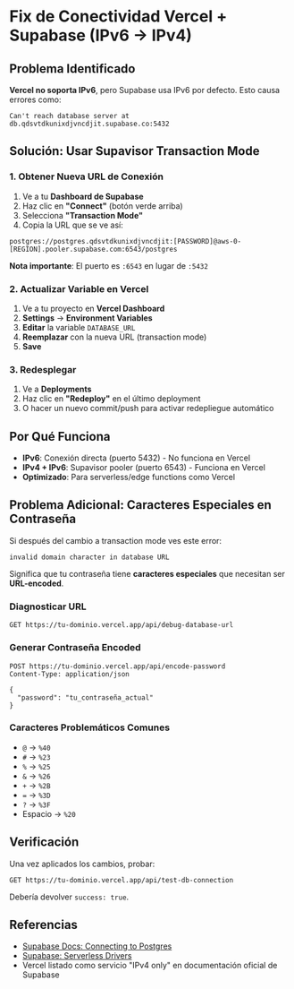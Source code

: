 # Fix de Conectividad Vercel + Supabase (IPv6 → IPv4)

## Problema Identificado

**Vercel no soporta IPv6**, pero Supabase usa IPv6 por defecto. Esto causa errores como:
```
Can't reach database server at db.qdsvtdkunixdjvncdjit.supabase.co:5432
```

## Solución: Usar Supavisor Transaction Mode

### 1. Obtener Nueva URL de Conexión

1. Ve a tu **Dashboard de Supabase**
2. Haz clic en **"Connect"** (botón verde arriba)
3. Selecciona **"Transaction Mode"** 
4. Copia la URL que se ve así:

```
postgres://postgres.qdsvtdkunixdjvncdjit:[PASSWORD]@aws-0-[REGION].pooler.supabase.com:6543/postgres
```

**Nota importante**: El puerto es `:6543` en lugar de `:5432`

### 2. Actualizar Variable en Vercel

1. Ve a tu proyecto en **Vercel Dashboard**
2. **Settings** → **Environment Variables**
3. **Editar** la variable `DATABASE_URL`
4. **Reemplazar** con la nueva URL (transaction mode)
5. **Save**

### 3. Redesplegar

1. Ve a **Deployments**
2. Haz clic en **"Redeploy"** en el último deployment
3. O hacer un nuevo commit/push para activar redepliegue automático

## Por Qué Funciona

- **IPv6**: Conexión directa (puerto 5432) - No funciona en Vercel
- **IPv4 + IPv6**: Supavisor pooler (puerto 6543) - Funciona en Vercel
- **Optimizado**: Para serverless/edge functions como Vercel

## Problema Adicional: Caracteres Especiales en Contraseña

Si después del cambio a transaction mode ves este error:
```
invalid domain character in database URL
```

Significa que tu contraseña tiene **caracteres especiales** que necesitan ser **URL-encoded**.

### Diagnosticar URL
```
GET https://tu-dominio.vercel.app/api/debug-database-url
```

### Generar Contraseña Encoded
```
POST https://tu-dominio.vercel.app/api/encode-password
Content-Type: application/json

{
  "password": "tu_contraseña_actual"
}
```

### Caracteres Problemáticos Comunes
- `@` → `%40`
- `#` → `%23` 
- `%` → `%25`
- `&` → `%26`
- `+` → `%2B`
- `=` → `%3D`
- `?` → `%3F`
- Espacio → `%20`

## Verificación

Una vez aplicados los cambios, probar:
```
GET https://tu-dominio.vercel.app/api/test-db-connection
```

Debería devolver `success: true`.

## Referencias

- [Supabase Docs: Connecting to Postgres](https://supabase.com/docs/guides/database/connecting-to-postgres)
- [Supabase: Serverless Drivers](https://supabase.com/docs/guides/database/connecting-to-postgres/serverless-drivers)
- Vercel listado como servicio "IPv4 only" en documentación oficial de Supabase 